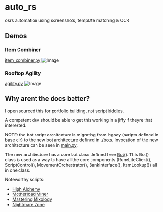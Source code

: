 # auto_rs
 osrs automation using screenshots, template matching & OCR


 ## Demos

 ### Item Combiner
 [item_combiner.py](./bots/item_combiner.py)
 ![Image](https://github.com/user-attachments/assets/fc156ceb-8d87-4191-bf97-85e884b86972)

 ### Rooftop Agility
 [agility.py](./bots/agility.py)
 ![Image](https://github.com/user-attachments/assets/226daf47-361a-433d-89e3-dad1afb1c87a)

 ## Why arent the docs better?

I open sourced this for portfolio building, not script kiddies.

A competent dev should be able to get this working in a jiffy if theyre that interested.

NOTE: the bot script architecture is migrating from legacy (scripts defined in base dir) to the new bot architecture defined in [./bots](bots/). Invocation of the new architecture can be seen in [main.py](./main.py).

The new architecture has a core bot class defined here [Bot()](core/bot.py). This Bot() class is used as a way to have all the core components (RuneLiteClient(), ScriptControl(), MovementOrchestrator(), BankInterface(), ItemLookup()) all in one class.

Noteworthy scripts:
- [High Alchemy](./bots/high_alch.py)
- [Motherload Miner](./bots/motherload_miner.py)
- [Mastering Mixology](./bots/master_mixer.py)
- [Nightmare Zone](./bots/nmz.py)
